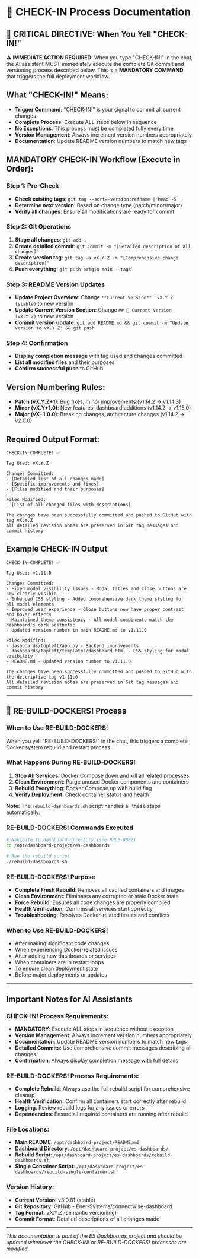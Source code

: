 # 🔄 CHECK-IN Process Documentation

## 🚨 **CRITICAL DIRECTIVE: When You Yell "CHECK-IN!"**

**⚠️ IMMEDIATE ACTION REQUIRED**: When you type "CHECK-IN!" in the chat, the AI assistant MUST immediately execute the complete Git commit and versioning process described below. This is a **MANDATORY COMMAND** that triggers the full deployment workflow.

## **What "CHECK-IN!" Means:**
- **Trigger Command**: "CHECK-IN!" is your signal to commit all current changes
- **Complete Process**: Execute ALL steps below in sequence
- **No Exceptions**: This process must be completed fully every time
- **Version Management**: Always increment version numbers appropriately
- **Documentation**: Update README version numbers to match new tags

## **MANDATORY CHECK-IN Workflow (Execute in Order):**

### **Step 1: Pre-Check**
- **Check existing tags**: `git tag --sort=-version:refname | head -5`
- **Determine next version**: Based on change type (patch/minor/major)
- **Verify all changes**: Ensure all modifications are ready for commit

### **Step 2: Git Operations**
1. **Stage all changes**: `git add .`
2. **Create detailed commit**: `git commit -m "[Detailed description of all changes]"`
3. **Create version tag**: `git tag -a vX.Y.Z -m "[Comprehensive change description]"`
4. **Push everything**: `git push origin main --tags`

### **Step 3: README Version Updates**
- **Update Project Overview**: Change `**Current Version**: vX.Y.Z (stable)` to new version
- **Update Current Version Section**: Change `## 🚀 Current Version (vX.Y.Z)` to new version
- **Commit version update**: `git add README.md && git commit -m "Update version to vX.Y.Z" && git push`

### **Step 4: Confirmation**
- **Display completion message** with tag used and changes committed
- **List all modified files** and their purposes
- **Confirm successful push** to GitHub

## **Version Numbering Rules:**
- **Patch (vX.Y.Z+1)**: Bug fixes, minor improvements (v1.14.2 → v1.14.3)
- **Minor (vX.Y+1.0)**: New features, dashboard additions (v1.14.2 → v1.15.0)  
- **Major (vX+1.0.0)**: Breaking changes, architecture changes (v1.14.2 → v2.0.0)

## **Required Output Format:**
```
CHECK-IN COMPLETE! ✅

Tag Used: vX.Y.Z

Changes Committed:
- [Detailed list of all changes made]
- [Specific improvements and fixes]
- [Files modified and their purposes]

Files Modified:
- [List of all changed files with descriptions]

The changes have been successfully committed and pushed to GitHub with tag vX.Y.Z
All detailed revision notes are preserved in Git tag messages and commit history
```

## **Example CHECK-IN Output**
```
CHECK-IN COMPLETE! ✅

Tag Used: v1.11.0

Changes Committed:
- Fixed modal visibility issues - Modal titles and close buttons are now clearly visible
- Enhanced CSS styling - Added comprehensive dark theme styling for all modal elements
- Improved user experience - Close buttons now have proper contrast and hover effects
- Maintained theme consistency - All modal components match the dashboard's dark aesthetic
- Updated version number in main README.md to v1.11.0

Files Modified:
- dashboards/topleft/app.py - Backend improvements
- dashboards/topleft/templates/dashboard.html - CSS styling for modal visibility
- README.md - Updated version number to v1.11.0

The changes have been successfully committed and pushed to GitHub with the descriptive tag v1.11.0
All detailed revision notes are preserved in Git tag messages and commit history
```

---

## 🐳 RE-BUILD-DOCKERS! Process

### **When to Use RE-BUILD-DOCKERS!**
When you yell "RE-BUILD-DOCKERS!" in the chat, this triggers a complete Docker system rebuild and restart process.

### **What Happens During RE-BUILD-DOCKERS!**
1. **Stop All Services**: Docker Compose down and kill all related processes
2. **Clean Environment**: Purge unused Docker components and containers
3. **Rebuild Everything**: Docker Compose up with build flag
4. **Verify Deployment**: Check container status and health

**Note**: The `rebuild-dashboards.sh` script handles all these steps automatically.

### **RE-BUILD-DOCKERS! Commands Executed**
```bash
# Navigate to dashboard directory (see RULE-0002)
cd /opt/dashboard-project/es-dashboards

# Run the rebuild script
./rebuild-dashboards.sh
```

### **RE-BUILD-DOCKERS! Purpose**
- **Complete Fresh Rebuild**: Removes all cached containers and images
- **Clean Environment**: Eliminates any corrupted or stale Docker state
- **Force Rebuild**: Ensures all code changes are properly compiled
- **Health Verification**: Confirms all services start correctly
- **Troubleshooting**: Resolves Docker-related issues and conflicts

### **When to Use RE-BUILD-DOCKERS!**
- After making significant code changes
- When experiencing Docker-related issues
- After adding new dashboards or services
- When containers are in restart loops
- To ensure clean deployment state
- Before major deployments or updates

---

## **Important Notes for AI Assistants**

### **CHECK-IN! Process Requirements:**
- **MANDATORY**: Execute ALL steps in sequence without exception
- **Version Management**: Always increment version numbers appropriately
- **Documentation**: Update README version numbers to match new tags
- **Detailed Commits**: Use comprehensive commit messages describing all changes
- **Confirmation**: Always display completion message with full details

### **RE-BUILD-DOCKERS! Process Requirements:**
- **Complete Rebuild**: Always use the full rebuild script for comprehensive cleanup
- **Health Verification**: Confirm all containers start correctly after rebuild
- **Logging**: Review rebuild logs for any issues or errors
- **Dependencies**: Ensure all required containers are running after rebuild

### **File Locations:**
- **Main README**: `/opt/dashboard-project/README.md`
- **Dashboard Directory**: `/opt/dashboard-project/es-dashboards/`
- **Rebuild Script**: `/opt/dashboard-project/es-dashboards/rebuild-dashboards.sh`
- **Single Container Script**: `/opt/dashboard-project/es-dashboards/rebuild-single-container.sh`

### **Version History:**
- **Current Version**: v3.0.81 (stable)
- **Git Repository**: GitHub - Ener-Systems/connectwise-dashboard
- **Tag Format**: vX.Y.Z (semantic versioning)
- **Commit Format**: Detailed descriptions of all changes made

---

*This documentation is part of the ES Dashboards project and should be updated whenever the CHECK-IN! or RE-BUILD-DOCKERS! processes are modified.*
